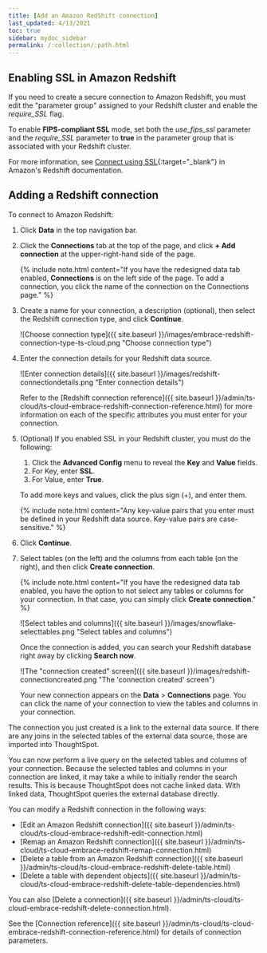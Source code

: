 ```yaml
---
title: [Add an Amazon RedShift connection]
last_updated: 4/13/2021
toc: true
sidebar: mydoc_sidebar
permalink: /:collection/:path.html
---
```

## Enabling SSL in Amazon Redshift

If you need to create a secure connection to Amazon Redshift, you must edit the "parameter group" assigned to your Redshift cluster and enable the *require_SSL* flag.

To enable **FIPS-compliant SSL** mode, set both the *use_fips_ssl* parameter and the *require_SSL* parameter to **true** in the parameter group that is associated with your Redshift cluster.

For more information, see [Connect using SSL](https://docs.aws.amazon.com/redshift/latest/mgmt/connecting-ssl-support.html){:target="_blank"} in Amazon's Redshift documentation.

## Adding a Redshift connection

To connect to Amazon Redshift:

1. Click **Data** in the top navigation bar.

2. Click the **Connections** tab at the top of the page, and click **+ Add connection** at the upper-right-hand side of the page.

    <!-- ![Click "+ Add connection"]({{ site.baseurl }}/images/redshift-addconnection.png "Click "+ add connection"") -->

    {% include note.html content="If you have the redesigned data tab enabled, **Connections** is on the left side of the page. To add a connection, you click the name of the connection on the Connections page." %}

3. Create a name for your connection, a description (optional), then select the Redshift connection type, and click **Continue**.

    ![Choose connection type]({{ site.baseurl }}/images/embrace-redshift-connection-type-ts-cloud.png "Choose connection type")

4. Enter the connection details for your Redshift data source.

    ![Enter connection details]({{ site.baseurl }}/images/redshift-connectiondetails.png "Enter connection details")

     Refer to the [Redshift connection reference]({{ site.baseurl }}/admin/ts-cloud/ts-cloud-embrace-redshift-connection-reference.html) for more information on each of the specific attributes you must enter for your connection.

5. (Optional) If you enabled SSL in your Redshift cluster, you must do the following:
    1. Click the **Advanced Config** menu to reveal the **Key** and **Value** fields.
    2. For Key, enter **SSL**.
    3. For Value, enter **True**.

    To add more keys and values, click the plus sign (+), and enter them.   

    {% include note.html content="Any key-value pairs that you enter must be defined in your Redshift data source. Key-value pairs are case-sensitive." %}

6. Click **Continue**.   

7. Select tables (on the left) and the columns from each table (on the right), and then click **Create connection**.

   {% include note.html content="If you have the redesigned data tab enabled, you have the option to not select any tables or columns for your connection. In that case, you can simply click **Create connection**." %} 

     ![Select tables and columns]({{ site.baseurl }}/images/snowflake-selecttables.png "Select tables and columns")

   Once the connection is added, you can search your Redshift database right away by clicking **Search now**.

   ![The "connection created" screen]({{ site.baseurl }}/images/redshift-connectioncreated.png "The 'connection created' screen")

   Your new connection appears on the **Data** > **Connections** page. You can click the name of your connection to view the tables and columns in your connection.   

The connection you just created is a link to the external data source. If there are any joins in the selected tables of the external data source, those are imported into ThoughtSpot.

You can now perform a live query on the selected tables and columns of your connection. Because the selected tables and columns in your connection are linked, it may take a while to initially render the search results. This is because ThoughtSpot does not cache linked data. With linked data, ThoughtSpot queries the external database directly.

You can modify a Redshift connection in the following ways:
- [Edit an Amazon Redshift connection]({{ site.baseurl }}/admin/ts-cloud/ts-cloud-embrace-redshift-edit-connection.html)
- [Remap an Amazon Redshift connection]({{ site.baseurl }}/admin/ts-cloud/ts-cloud-embrace-redshift-remap-connection.html)
- [Delete a table from an Amazon Redshift connection]({{ site.baseurl }}/admin/ts-cloud/ts-cloud-embrace-redshift-delete-table.html)
- [Delete a table with dependent objects]({{ site.baseurl }}/admin/ts-cloud/ts-cloud-embrace-redshift-delete-table-dependencies.html)

You can also [Delete a connection]({{ site.baseurl }}/admin/ts-cloud/ts-cloud-embrace-redshift-delete-connection.html).

See the [Connection reference]({{ site.baseurl }}/admin/ts-cloud/ts-cloud-embrace-redshift-connection-reference.html) for details of connection parameters.
